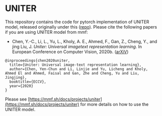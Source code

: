 # UNITER

This repository contains the code for pytorch implementation of UNITER model, released originally under this ([repo](https://github.com/ChenRocks/UNITER/)). Please cite the following papers if you are using UNITER model from mmf:

* Chen, Y.-C., Li, L., Yu, L., Kholy, A. E., Ahmed, F., Gan,
Z., Cheng, Y., and jing Liu, J. *Uniter: Universal imagetext representation learning.* In European Conference on
Computer Vision, 2020b. ([arXiV](https://arxiv.org/pdf/1909.11740))
```
@inproceedings{chen2020uniter,
  title={Uniter: Universal image-text representation learning},
  author={Chen, Yen-Chun and Li, Linjie and Yu, Licheng and Kholy, Ahmed El and Ahmed, Faisal and Gan, Zhe and Cheng, Yu and Liu, Jingjing},
  booktitle={ECCV},
  year={2020}
}
```


Please see [https://mmf.sh/docs/projects/uniter](https://mmf.sh/docs/projects/uniter) for more details on how to use the UNITER model.
